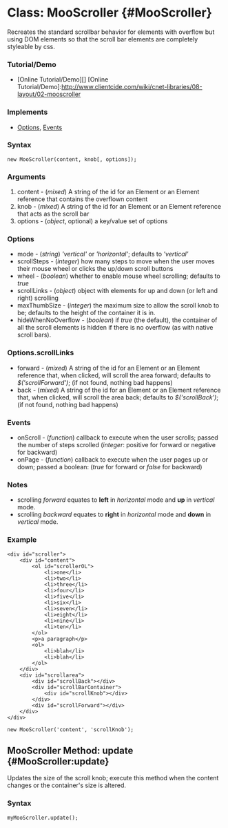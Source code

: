 Class: MooScroller {#MooScroller}
=================================

Recreates the standard scrollbar behavior for elements with overflow but using DOM elements so that the scroll bar elements are completely styleable by css.

### Tutorial/Demo

* [Online Tutorial/Demo][]
[Online Tutorial/Demo]:http://www.clientcide.com/wiki/cnet-libraries/08-layout/02-mooscroller

### Implements

* [Options][], [Events][]

### Syntax

	new MooScroller(content, knob[, options]);

### Arguments

1. content - (*mixed*) A string of the id for an Element or an Element reference that contains the overflown content
2. knob - (*mixed*) A string of the id for an Element or an Element reference that acts as the scroll bar
3. options - (*object*, optional) a key/value set of options

### Options

* mode - (*string*) *'vertical'* or *'horizontal'*; defaults to *'vertical'*
* scrollSteps - (*integer*) how many steps to move when the user moves their mouse wheel or clicks the up/down scroll buttons
* wheel - (*boolean*) whether to enable mouse wheel scrolling; defaults to *true*
* scrollLinks - (*object*) object with elements for up and down (or left and right) scrolling
* maxThumbSize - (*integer*) the maximum size to allow the scroll knob to be; defaults to the height of the container it is in.
* hideWhenNoOverflow - (*boolean*) if *true* (the default), the container of all the scroll elements is hidden if there is no overflow (as with native scroll bars).

### Options.scrollLinks
* forward - (*mixed*) A string of the id for an Element or an Element reference that, when clicked, will scroll the area forward; defaults to *$('scrollForward')*; (if not found, nothing bad happens)
* back - (*mixed*) A string of the id for an Element or an Element reference that, when clicked, will scroll the area back; defaults to *$('scrollBack')*; (if not found, nothing bad happens)
	
### Events

* onScroll - (*function*) callback to execute when the user scrolls; passed the number of steps scrolled (*integer*: positive for forward or negative for backward)
* onPage - (*function*) callback to execute when the user pages up or down; passed a boolean: (*true* for forward or *false* for backward)

### Notes

* scrolling *forward* equates to **left** in *horizontal* mode and **up** in *vertical* mode.
* scrolling *backward* equates to **right** in *horizontal* mode and **down** in *vertical* mode.

### Example

	<div id="scroller">
		<div id="content">
			<ol id="scrollerOL">
				<li>one</li>
				<li>two</li>
				<li>three</li>
				<li>four</li>
				<li>five</li>
				<li>six</li>
				<li>seven</li>
				<li>eight</li>
				<li>nine</li>
				<li>ten</li>
			</ol>
			<p>a paragraph</p>
			<ol>
				<li>blah</li>
				<li>blah</li>
			</ol>
		</div>
		<div id="scrollarea">
			<div id="scrollBack"></div>
			<div id="scrollBarContainer">
				<div id="scrollKnob"></div>
			</div>
			<div id="scrollForward"></div>
		</div>
	</div>

	new MooScroller('content', 'scrollKnob');

MooScroller Method: update {#MooScroller:update}
------------------------------------------------

Updates the size of the scroll knob; execute this method when the content changes or the container's size is altered.

### Syntax

	myMooScroller.update();

[Options]: http://www.mootools.net/docs/core/Class/Class.Extras#Options
[Events]: http://www.mootools.net/docs/core/Class/Class.Extras#Events
